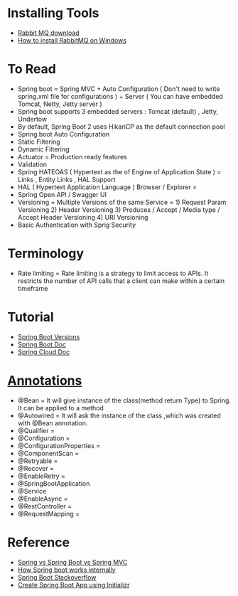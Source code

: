 # Installing Tools
* [Rabbit MQ download](https://www.rabbitmq.com/download.html)
* [How to install RabbitMQ on Windows](https://www.youtube.com/watch?v=gKzKUmtOwR4)

# To Read
* Spring boot = Spring MVC + Auto Configuration ( Don't need to write spring.xml file for configurations ) + Server ( You can have embedded Tomcat, Netty, Jetty server )
* Spring boot supports 3 embedded servers : Tomcat (default) , Jetty, Undertow
* By default, Spring Boot 2 uses HikariCP as the default connection pool
* Spring boot Auto Configuration 
* Static Filtering 
* Dynamic Filtering 
* Actuator = Production ready features 
* Validation 
* Spring HATEOAS ( Hypertext as the  of Engine of Application State ) = Links , Entity Links , HAL Support 
* HAL ( Hypertext Application Language ) Browser / Explorer =  
* Spring Open API / Swagger UI 
* Versioning =  Multiple Versions of the same Service = 1) Request Param Versioning 2) Header Versioning 3) Produces / Accept / Media type / Accept Header Versioning 4) URI Versioning 
* Basic Authentication with Sprig Security

# Terminology
* Rate limiting = Rate limiting is a strategy to limit access to APIs. It restricts the number of API calls that a client can make within a certain timeframe
# Tutorial
* [Spring Boot Versions](https://mvnrepository.com/artifact/org.springframework.boot/spring-boot)
* [Spring Boot Doc](https://spring.io/projects/spring-boot)
* [Spring Cloud Doc](https://spring.io/projects/spring-cloud)
# [Annotations](https://www.journaldev.com/16966/spring-annotations)
* @Bean = It will give instance of the class(method return Type) to Spring. It can be applied to a method
* @Autowired = It will ask the instance of the class ,which was created with @Bean annotation.
* @Qualifier =
* @Configuration =
* @ConfigurationProperties = 
* @ComponentScan =
* @Retryable =
* @Recover =
* @EnableRetry =
* @SpringBootApplication
* @Service
* @EnableAsync =
* @RestController = 
* @RequestMapping =
# Reference
* [Spring vs Spring Boot vs Spring MVC](https://www.javatpoint.com/spring-vs-spring-boot-vs-spring-mvc)
* [How Spring boot works internally](https://stackoverflow.com/questions/44172261/how-spring-boot-application-works-internally)
* [Spring Boot Stackoverflow](https://stackoverflow.com/questions/tagged/spring-boot)
* [Create Spring Boot App using Initializr](https://start.spring.io/)
